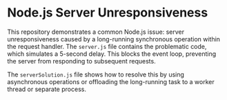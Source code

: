 # Node.js Server Unresponsiveness

This repository demonstrates a common Node.js issue: server unresponsiveness caused by a long-running synchronous operation within the request handler.  The `server.js` file contains the problematic code, which simulates a 5-second delay.  This blocks the event loop, preventing the server from responding to subsequent requests.

The `serverSolution.js` file shows how to resolve this by using asynchronous operations or offloading the long-running task to a worker thread or separate process.